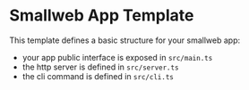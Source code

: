 # Smallweb App Template

This template defines a basic structure for your smallweb app:

- your app public interface is exposed in `src/main.ts`
- the http server is defined in `src/server.ts`
- the cli command is defined in `src/cli.ts`
